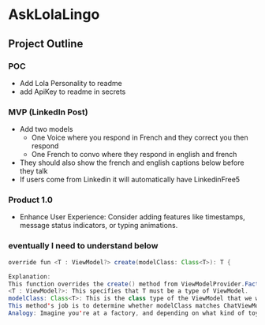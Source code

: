 # AskLolaLingo

## Project Outline

### POC
- Add Lola Personality to readme
- add ApiKey to readme in secrets

### MVP (LinkedIn Post)
- Add two models 
  - One Voice where you respond in French and they correct you then respond
  - One French to convo where they respond in english and french
- They should also show the french and english captions below before they talk
- If users come from Linkedin it will automatically have LinkedinFree5

### Product 1.0
- Enhance User Experience: Consider adding features like timestamps, message status indicators, or typing animations.

### eventually I need to understand below
``` java
override fun <T : ViewModel?> create(modelClass: Class<T>): T {

Explanation:
This function overrides the create() method from ViewModelProvider.Factory.
<T : ViewModel?>: This specifies that T must be a type of ViewModel.
modelClass: Class<T>: This is the class type of the ViewModel that we want to create.
This method's job is to determine whether modelClass matches ChatViewModel and return an instance of it if true.
Analogy: Imagine you're at a factory, and depending on what kind of toy you request (e.g., modelClass could be "car" or "robot"), the factory will produce the corresponding toy (in this case, a ChatViewModel).

```